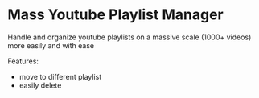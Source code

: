 # Mass Youtube Playlist Manager

Handle and organize youtube playlists on a massive scale (1000+ videos) more easily and with ease

Features:

-  move to different playlist
-  easily delete
